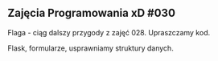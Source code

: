 ## Zajęcia Programowania xD #030

Flaga - ciąg dalszy przygody z zajęć 028. Upraszczamy kod.

Flask, formularze, usprawniamy struktury danych.
